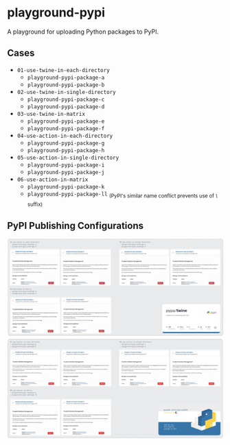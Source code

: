 # playground-pypi

A playground for uploading Python packages to PyPI.

## Cases

* `01-use-twine-in-each-directory`
  * `playground-pypi-package-a`
  * `playground-pypi-package-b`
* `02-use-twine-in-single-directory`
  * `playground-pypi-package-c`
  * `playground-pypi-package-d`
* `03-use-twine-in-matrix`
  * `playground-pypi-package-e`
  * `playground-pypi-package-f`
* `04-use-action-in-each-directory`
  * `playground-pypi-package-g`
  * `playground-pypi-package-h`
* `05-use-action-in-single-directory`
  * `playground-pypi-package-i`
  * `playground-pypi-package-j`
* `06-use-action-in-matrix`
  * `playground-pypi-package-k`
  * `playground-pypi-package-ll` <sub>(PyPI's similar name conflict prevents use of `l` suffix)</sub>

## PyPI Publishing Configurations

![pypi](./docs/pypi.png)
